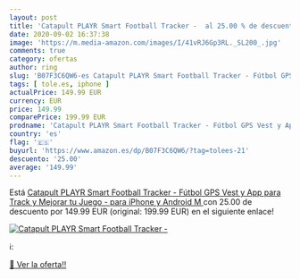 ```yaml
---
layout: post
title: 'Catapult PLAYR Smart Football Tracker -  al 25.00 % de descuento'
date: 2020-09-02 16:37:38
image: 'https://m.media-amazon.com/images/I/41vRJ6Gp3RL._SL200_.jpg'
comments: true
category: ofertas
author: ring
slug: 'B07F3C6QW6-es Catapult PLAYR Smart Football Tracker - Fútbol GPS Vest y...'
tags: [ tole.es, iphone ]
actualPrice: 149.99 EUR
currency: EUR
price: 149.99
comparePrice: 199.99 EUR
prodname: 'Catapult PLAYR Smart Football Tracker - Fútbol GPS Vest y App para Track y Mejorar tu Juego - para iPhone y Android  M '
country: 'es'
flag: '🇪🇸'
buyurl: 'https://www.amazon.es/dp/B07F3C6QW6/?tag=tolees-21'
descuento: '25.00'
average: '149.99'
---
```


Está [Catapult PLAYR Smart Football Tracker - Fútbol GPS Vest y App para Track y Mejorar tu Juego - para iPhone y Android  M ](https://www.amazon.es/dp/B07F3C6QW6/?tag=tolees-21) con 25.00 de descuento por 149.99 EUR (original: 199.99 EUR) en el siguiente enlace!

[![Catapult PLAYR Smart Football Tracker - ](https://m.media-amazon.com/images/I/41vRJ6Gp3RL._SL200_.jpg)](https://www.amazon.es/dp/B07F3C6QW6/?tag=tolees-21)

ℹ️:


[🛒 Ver la oferta!!](https://www.amazon.es/dp/B07F3C6QW6/?tag=tolees-21)
